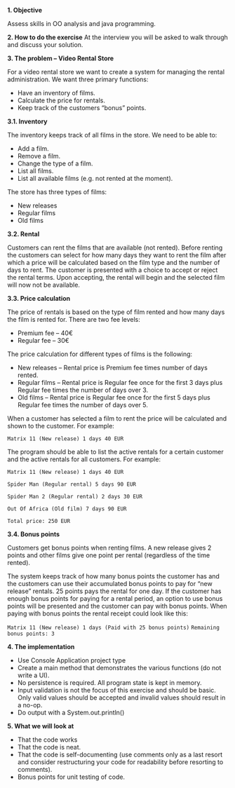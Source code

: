 **1. Objective**

Assess skills in OO analysis and java programming.

**2. How to do the exercise**
At the interview you will be asked to walk through and discuss your solution.

**3. The problem – Video Rental Store**

For a video rental store we want to create a system for managing the rental administration. We want three primary functions:
- Have an inventory of films.
- Calculate the price for rentals.
- Keep track of the customers “bonus” points.

**3.1. Inventory**

The inventory keeps track of all films in the store. We need to be able to:
- Add a film.
- Remove a film.
- Change the type of a film.
- List all films.
- List all available films (e.g. not rented at the moment).

The store has three types of films:

- New releases
- Regular films
- Old films

**3.2. Rental**

Customers can rent the films that are available (not rented). Before renting the customers can select for how many days they want to rent the film after which a price will be calculated based on the film type and the number of days to rent. The customer is presented with a choice to accept or reject the rental terms. Upon accepting, the rental will begin and the selected film will now not be available.

**3.3. Price calculation**

The price of rentals is based on the type of film rented and how many days the film is rented for. There are two fee levels:

- Premium fee – 40€
- Regular fee – 30€

The price calculation for different types of films is the following:

- New releases – Rental price is Premium fee times number of days rented.
- Regular films – Rental price is Regular fee once for the first 3 days plus Regular fee times the number of days over 3.
- Old films – Rental price is Regular fee once for the first 5 days plus Regular fee times the number of days over 5.

When a customer has selected a film to rent the price will be calculated and shown to the customer. For example:

`Matrix 11 (New release) 1 days 40 EUR`

The program should be able to list the active rentals for a certain customer and the active rentals for all customers. For example:

`Matrix 11 (New release) 1 days 40 EUR`

`Spider Man (Regular rental) 5 days 90 EUR`

`Spider Man 2 (Regular rental) 2 days 30 EUR`

`Out Of Africa (Old film) 7 days 90 EUR`

`Total price: 250 EUR`

**3.4. Bonus points**

Customers get bonus points when renting films. A new release gives 2 points and other films give one point per rental (regardless of the time rented).

The system keeps track of how many bonus points the customer has and the customers can use their accumulated bonus points to pay for “new release” rentals. 25 points pays the rental for one day. If the customer has enough bonus points for paying for a rental period, an option to use bonus points will be presented and the customer can pay with bonus points. When paying with bonus points the rental receipt could look like this:

`Matrix 11 (New release) 1 days (Paid with 25 bonus points)`
`Remaining bonus points: 3`

**4. The implementation**

- Use Console Application project type
- Create a main method that demonstrates the various functions (do not write a UI).
- No persistence is required. All program state is kept in memory.
- Input validation is not the focus of this exercise and should be basic. Only valid values should be accepted and invalid values should result in a no-op.
- Do output with a System.out.println()

**5. What we will look at**

- That the code works
- That the code is neat.
- That the code is self-documenting (use comments only as a last resort and consider restructuring your code for readability before resorting to comments).
- Bonus points for unit testing of code.
